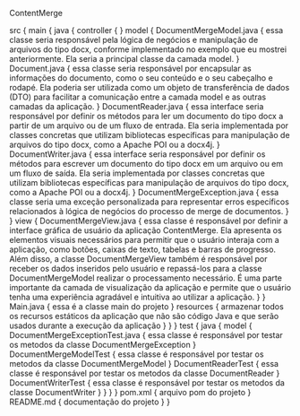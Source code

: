 ContentMerge

src {
    main {
        java {
            controller {
            }
            model {
                DocumentMergeModel.java {
                    essa classe seria responsável pela lógica de negócios e manipulação de arquivos do tipo docx, conforme implementado no exemplo que eu mostrei anteriormente. Ela seria a principal classe da camada model.
                }
                Document.java {
                    essa classe seria responsável por encapsular as informações do documento, como o seu conteúdo e o seu cabeçalho e rodapé. Ela poderia ser utilizada como um objeto de transferência de dados (DTO) para facilitar a comunicação entre a camada model e as outras camadas da aplicação.
                }
                DocumentReader.java {
                    essa interface seria responsável por definir os métodos para ler um documento do tipo docx a partir de um arquivo ou de um fluxo de entrada. Ela seria implementada por classes concretas que utilizam bibliotecas específicas para manipulação de arquivos do tipo docx, como a Apache POI ou a docx4j.
                }
                DocumentWriter.java {
                    essa interface seria responsável por definir os métodos para escrever um documento do tipo docx em um arquivo ou em um fluxo de saída. Ela seria implementada por classes concretas que utilizam bibliotecas específicas para manipulação de arquivos do tipo docx, como a Apache POI ou a docx4j.
                }
                DocumentMergeException.java {
                    essa classe seria uma exceção personalizada para representar erros específicos relacionados à lógica de negócios do processo de merge de documentos.
                }
            }
            view {
                DocumentMergeView.java {
                    essa classe é responsável por definir a interface gráfica de usuário da aplicação ContentMerge. Ela apresenta os elementos visuais necessários para permitir que o usuário interaja com a aplicação, como botões, caixas de texto, tabelas e barras de progresso. Além disso, a classe DocumentMergeView também é responsável por receber os dados inseridos pelo usuário e repassá-los para a classe DocumentMergeModel realizar o processamento necessário. É uma parte importante da camada de visualização da aplicação e permite que o usuário tenha uma experiência agradável e intuitiva ao utilizar a aplicação.
                }
            }
            Main.java {
                essa é a classe main do projeto
            }
            resources {
                armazenar todos os recursos estáticos da aplicação que não são código Java e que serão usados durante a execução da aplicação
            }
        }
    }
    test {
        java {
            model {
                DocumentMergeExceptionTest.java {
                    essa classe é responsável por testar os metodos da classe DocumentMergeException
                }
                DocumentMergeModelTest {
                    essa classe é responsável por testar os metodos da classe DocumentMergeModel
                }
                DocumentReaderTest {
                    essa classe é responsável por testar os metodos da classe DocumentReader
                }
                DocumentWriterTest {
                    essa classe é responsável por testar os metodos da classe DocumentWriter
                }
            }
        }
    }
    pom.xml {
        arquivo pom do projeto
    }
    README.md {
        documentação do projeto
    }
}